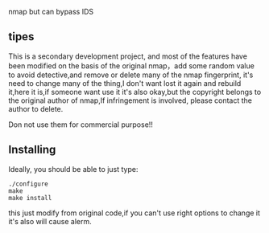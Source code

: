 nmap but can bypass IDS

tipes
------------
This is a secondary development project, and most of the features have been modified on the basis of the original nmap，add some random value to avoid detective,and remove or delete many of the nmap fingerprint, it's need to change many of the thing,I don't want lost it again and rebuild it,here it is,if someone want use it it's also okay,but the copyright belongs to the original author of nmap,If infringement is involved, please contact the author to delete.

Don not use them for commercial purpose!!

Installing
----------
Ideally, you should be able to just type:

    ./configure
    make
    make install

this just modify from original code,if you can't use right options to change it it's also will cause alerm.
